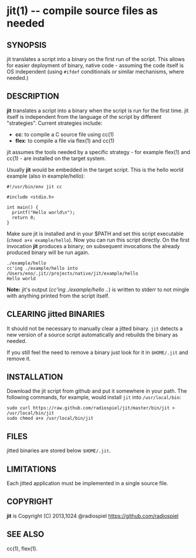 jit(1) -- compile source files as needed
========================================

## SYNOPSIS

jit translates a script into a binary on the first run of the script. This allows
for easier deployment of binary, native code - assuming the code itself is
OS independent (using `#ifdef` conditionals or similar mechanisms, where needed.)

## DESCRIPTION

**jit** translates a script into a binary when the script is run for the first time.
jit itself is independent from the language of the script by different "strategies". 
Current strategies include:

- **cc**: to compile a C source file using cc(1)
- **flex**: to compile a file via flex(1) and cc(1)

jit assumes the tools needed by a specific strategy - for example flex(1) and 
cc(1) - are installed on the target system.

Usually **jit** would be embedded in the target script. This is the hello world
example (also in example/hello):

    #!/usr/bin/env jit cc

    #include <stdio.h>

    int main() {
      printf("Hello world\n");
      return 0;
    }

Make sure jit is installed and in your $PATH and set this script executable 
(`chmod a+x example/hello`). Now you can run this script directly. On the first 
invocation **jit** produces a binary; on subsequent invocations the already 
produced binary will be run again.

    ./example/hello
    cc'ing ./example/hello into /Users/eno/.jit//projects/native/jit/example/hello
    Hello world

**Note:** jit's output (*cc'ing ./example/hello ..*) is written to stderr to 
not mingle with anything printed from the script itself.

## CLEARING jitted BINARIES

It should not be necessary to manually clear a jitted binary. `jit` detects
a new version of a source script automatically and rebuilds the binary as 
needed. 

If you still feel the need to remove a binary just look for it in `$HOME/.jit`
and remove it.

## INSTALLATION

Download the jit script from github and put it somewhere in your path. 
The following commands, for example, would install `jit` into `/usr/local/bin`:

    sudo curl https://raw.github.com/radiospiel/jit/master/bin/jit > /usr/local/bin/jit
    sudo chmod a+x /usr/local/bin/jit

## FILES

jitted binaries are stored below `$HOME/.jit`.

## LIMITATIONS

Each jitted application must be implemented in a single source file.

## COPYRIGHT

**jit** is Copyright (C) 2013,1024 @radiospiel <https://github.com/radiospiel>

## SEE ALSO

cc(1), flex(1).
